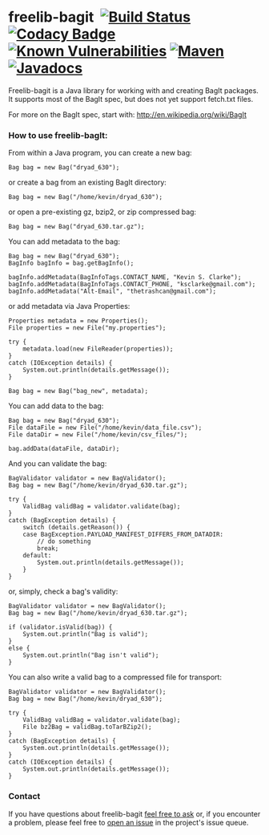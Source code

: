 # freelib-bagit &nbsp;[![Build Status](https://travis-ci.org/ksclarke/freelib-bagit.svg)](https://travis-ci.org/ksclarke/freelib-bagit) [![Codacy Badge](https://api.codacy.com/project/badge/Coverage/514cebb0b7ae4b63905eedcc3fe45a57)](https://www.codacy.com/app/ksclarke/freelib-bagit?utm_source=github.com&utm_medium=referral&utm_content=ksclarke/freelib-bagit&utm_campaign=Badge_Coverage) [![Known Vulnerabilities](https://snyk.io/test/github/ksclarke/freelib-bagit/badge.svg?targetFile=pom.xml)](https://snyk.io/test/github/ksclarke/freelib-bagit?targetFile=pom.xml) [![Maven](https://img.shields.io/maven-metadata/v/http/central.maven.org/maven2/info/freelibrary/freelib-bagit/maven-metadata.xml.svg?colorB=brightgreen)](http://mvnrepository.com/artifact/info.freelibrary/freelib-bagit) [![Javadocs](http://javadoc.io/badge/info.freelibrary/freelib-bagit.svg)](http://projects.freelibrary.info/freelib-bagit/javadocs.html)

Freelib-bagit is a Java library for working with and creating BagIt packages.
It supports most of the BagIt spec, but does not yet support fetch.txt files.

For more on the BagIt spec, start with: http://en.wikipedia.org/wiki/BagIt

### How to use freelib-bagIt:

From within a Java program, you can create a new bag:

    Bag bag = new Bag("dryad_630");

or create a bag from an existing BagIt directory:

    Bag bag = new Bag("/home/kevin/dryad_630");

or open a pre-existing gz, bzip2, or zip compressed bag:

    Bag bag = new Bag("dryad_630.tar.gz");

You can add metadata to the bag:

    Bag bag = new Bag("dryad_630");
    BagInfo bagInfo = bag.getBagInfo();

    bagInfo.addMetadata(BagInfoTags.CONTACT_NAME, "Kevin S. Clarke");
    bagInfo.addMetadata(BagInfoTags.CONTACT_PHONE, "ksclarke@gmail.com");
    bagInfo.addMetadata("Alt-Email", "thetrashcan@gmail.com");
    
or add metadata via Java Properties:

    Properties metadata = new Properties();
    File properties = new File("my.properties");
    
    try {
        metadata.load(new FileReader(properties));
    }
    catch (IOException details) {
        System.out.println(details.getMessage());
    }

    Bag bag = new Bag("bag_new", metadata);

You can add data to the bag:

    Bag bag = new Bag("dryad_630");
    File dataFile = new File("/home/kevin/data_file.csv");
    File dataDir = new File("/home/kevin/csv_files/");

    bag.addData(dataFile, dataDir);

And you can validate the bag:

    BagValidator validator = new BagValidator();
    Bag bag = new Bag("/home/kevin/dryad_630.tar.gz");

    try {
        ValidBag validBag = validator.validate(bag);
    }
    catch (BagException details) {
        switch (details.getReason()) {
        case BagException.PAYLOAD_MANIFEST_DIFFERS_FROM_DATADIR:
            // do something
            break;
        default:
            System.out.println(details.getMessage());
        }
    }
    
or, simply, check a bag's validity:

    BagValidator validator = new BagValidator();
    Bag bag = new Bag("/home/kevin/dryad_630.tar.gz");

    if (validator.isValid(bag)) {
        System.out.println("Bag is valid");
    }
    else {
        System.out.println("Bag isn't valid");
    }
    
You can also write a valid bag to a compressed file for transport:

    BagValidator validator = new BagValidator();
    Bag bag = new Bag("/home/kevin/dryad_630");

    try {
        ValidBag validBag = validator.validate(bag);
        File bz2Bag = validBag.toTarBZip2();
    }
    catch (BagException details) {
        System.out.println(details.getMessage());
    }
    catch (IOException details) {
        System.out.println(details.getMessage());
    }
    
### Contact

If you have questions about freelib-bagit <a href="mailto:ksclarke@ksclarke.io">feel free to ask</a> or, if you encounter a 
problem, please feel free to [open an issue](https://github.com/ksclarke/freelib-bagit/issues "GitHub Issue Queue") in the 
project's issue queue.
